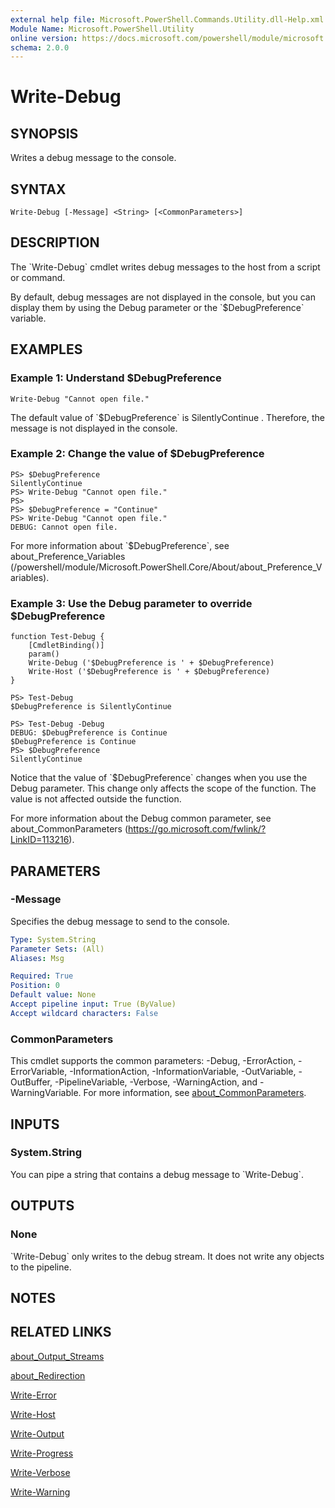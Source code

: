 ```yaml
---
external help file: Microsoft.PowerShell.Commands.Utility.dll-Help.xml
Module Name: Microsoft.PowerShell.Utility
online version: https://docs.microsoft.com/powershell/module/microsoft.powershell.utility/write-debug?view=powershell-7.1&WT.mc_id=ps-gethelp
schema: 2.0.0
---
```


# Write-Debug

## SYNOPSIS
Writes a debug message to the console.

## SYNTAX

```
Write-Debug [-Message] <String> [<CommonParameters>]
```

## DESCRIPTION
The \`Write-Debug\` cmdlet writes debug messages to the host from a script or command.

By default, debug messages are not displayed in the console, but you can display them by using the Debug parameter or the \`$DebugPreference\` variable.

## EXAMPLES

### Example 1: Understand $DebugPreference
```
Write-Debug "Cannot open file."
```

The default value of \`$DebugPreference\` is SilentlyContinue .
Therefore, the message is not displayed in the console.

### Example 2: Change the value of $DebugPreference
```
PS> $DebugPreference
SilentlyContinue
PS> Write-Debug "Cannot open file."
PS>
PS> $DebugPreference = "Continue"
PS> Write-Debug "Cannot open file."
DEBUG: Cannot open file.
```

For more information about \`$DebugPreference\`, see about_Preference_Variables (/powershell/module/Microsoft.PowerShell.Core/About/about_Preference_Variables).

### Example 3: Use the Debug parameter to override $DebugPreference
```
function Test-Debug {
    [CmdletBinding()]
    param()
    Write-Debug ('$DebugPreference is ' + $DebugPreference)
    Write-Host ('$DebugPreference is ' + $DebugPreference)
}

PS> Test-Debug
$DebugPreference is SilentlyContinue

PS> Test-Debug -Debug
DEBUG: $DebugPreference is Continue
$DebugPreference is Continue
PS> $DebugPreference
SilentlyContinue
```

Notice that the value of \`$DebugPreference\` changes when you use the Debug parameter.
This change only affects the scope of the function.
The value is not affected outside the function.

For more information about the Debug common parameter, see about_CommonParameters (https://go.microsoft.com/fwlink/?LinkID=113216).

## PARAMETERS

### -Message
Specifies the debug message to send to the console.

```yaml
Type: System.String
Parameter Sets: (All)
Aliases: Msg

Required: True
Position: 0
Default value: None
Accept pipeline input: True (ByValue)
Accept wildcard characters: False
```

### CommonParameters
This cmdlet supports the common parameters: -Debug, -ErrorAction, -ErrorVariable, -InformationAction, -InformationVariable, -OutVariable, -OutBuffer, -PipelineVariable, -Verbose, -WarningAction, and -WarningVariable. For more information, see [about_CommonParameters](http://go.microsoft.com/fwlink/?LinkID=113216).

## INPUTS

### System.String
You can pipe a string that contains a debug message to \`Write-Debug\`.

## OUTPUTS

### None
\`Write-Debug\` only writes to the debug stream.
It does not write any objects to the pipeline.

## NOTES

## RELATED LINKS

[about_Output_Streams]()

[about_Redirection]()

[Write-Error]()

[Write-Host]()

[Write-Output]()

[Write-Progress]()

[Write-Verbose]()

[Write-Warning]()

